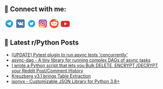 ## 🔎 Connect with me:
[<img src="https://github.com/bullbesh/bullbesh/blob/main/images/Telegram.png" width="32" height="32" />](https://t.me/bullbesh)
[<img src="https://github.com/bullbesh/bullbesh/blob/main/images/VK.png" width="32" height="32" />](https://vk.com/bullbesh)
[<img src="https://github.com/bullbesh/bullbesh/blob/main/images/Twitter.png" width="32" height="32" />](https://twitter.com/bullbesh1)
[<img src="https://github.com/bullbesh/bullbesh/blob/main/images/Instagram.png" width="32" height="32" />](https://www.instagram.com/bullbesh)
[<img src="https://github.com/bullbesh/bullbesh/blob/main/images/Reddit.png" width="32" height="32" />](https://www.reddit.com/user/bullbesh)
[<img src="https://github.com/bullbesh/bullbesh/blob/main/images/YouTube.png" width="32" height="32" />](https://www.youtube.com/channel/UCtfjRs6uzgq5mfm8S06WTcg)

## 📕 Latest r/Python Posts
<!-- BLOG-POST-LIST:START -->
- [[UPDATE] Pytest plugin to run async tests &#39;concurrently&#39;](https://www.reddit.com/r/Python/comments/1jluuu4/update_pytest_plugin_to_run_async_tests/)
- [async-dag - A tiny library for running complex DAGs of async tasks](https://www.reddit.com/r/Python/comments/1jls3ad/asyncdag_a_tiny_library_for_running_complex_dags/)
- [I wrote a Python script that lets you Bulk DELETE, ENCRYPT /DECRYPT your Reddit Post/Comment History](https://www.reddit.com/r/Python/comments/1jlrsk2/i_wrote_a_python_script_that_lets_you_bulk_delete/)
- [Kreuzberg v3.1 brings Table Extraction](https://www.reddit.com/r/Python/comments/1jlr4da/kreuzberg_v31_brings_table_extraction/)
- [jsonyx - Customizable JSON Library for Python 3.8+](https://www.reddit.com/r/Python/comments/1jlqa0p/jsonyx_customizable_json_library_for_python_38/)
<!-- BLOG-POST-LIST:END -->
